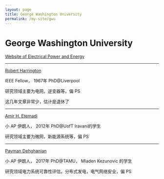 ```yaml
---
layout: page
title: George Washington University
permalink: /my-site/gwu
---
```

# George Washington University

[Website of Electrical Power and Energy](https://www.ece.seas.gwu.edu/electrical-power-and-energy)

---

[Robert Harrington](https://www.ece.seas.gwu.edu/robert-j-harrington)

IEEE Fellow， 1967年 PhD@Liverpool

研究领域主要为电网，逆变器等，偏 PS

这几年文章非常少，估计是退休了

---

[Amir H. Etemadi](https://home.gwu.edu/~etemadi/index.html)

小 AP 伊朗人， 2012年 PhD@UofT Iravani的学生

研究领域主要为微网，新能源系统等，偏 PS

---

[Payman Dehghanian](https://www.ece.seas.gwu.edu/payman-dehghanian)

小 AP 伊朗人， 2017年 PhD@TAMU， Mladen Kezunovic 的学生

研究领域电力系统可靠性评估，分布式发电，电气网络安全，偏 PS
